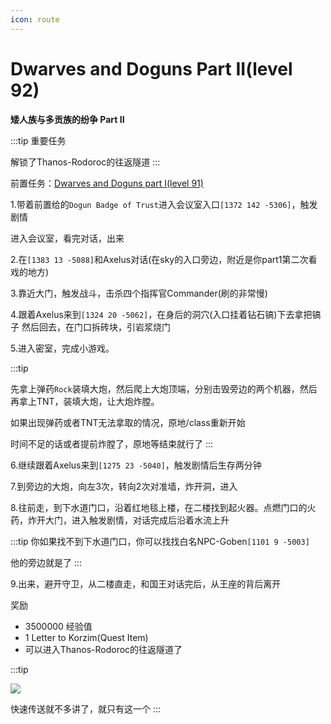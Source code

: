 ```yaml
---
icon: route
---
```

# Dwarves and Doguns Part II(level 92)
**矮人族与多贡族的纷争 Part II**

:::tip 重要任务

解锁了Thanos-Rodoroc的往返隧道
:::

前置任务：[Dwarves and Doguns part I(level 91)](/WynncraftCNguide/quests/lvl91-100/level%2091%20-%20Dwarves%20and%20Doguns%20part%20I.html)

1.带着前置给的`Dogun Badge of Trust`进入会议室入口`[1372 142 -5306]`，触发剧情

进入会议室，看完对话，出来

2.在`[1383 13 -5088]`和Axelus对话(在sky的入口旁边，附近是你part1第二次看戏的地方)

3.靠近大门，触发战斗，击杀四个指挥官Commander(刷的非常慢)

4.跟着Axelus来到`[1324 20 -5062]`，在身后的洞穴(入口挂着钻石镐)下去拿把镐子 然后回去，在门口拆砖块，引岩浆烧门

5.进入密室，完成小游戏。

:::tip

先拿上弹药`Rock`装填大炮，然后爬上大炮顶端，分别击毁旁边的两个机器，然后再拿上TNT，装填大炮，让大炮炸膛。

如果出现弹药或者TNT无法拿取的情况，原地/class重新开始

时间不足的话或者提前炸膛了，原地等结束就行了
:::

6.继续跟着Axelus来到`[1275 23 -5040]`，触发剧情后生存两分钟

7.到旁边的大炮，向左3次，转向2次对准墙，炸开洞，进入

8.往前走，到下水道门口，沿着红地毯上楼，在二楼找到起火器。点燃门口的火药，炸开大门，进入触发剧情，对话完成后沿着水流上升

:::tip
你如果找不到下水道门口，你可以找找白名NPC-Goben`[1101 9 -5003]`

他的旁边就是了
:::

9.出来，避开守卫，从二楼直走，和国王对话完后，从王座的背后离开

奖励
+ 3500000 经验值
+ 1 Letter to Korzim(Quest Item)
+ 可以进入Thanos-Rodoroc的往返隧道了

:::tip

![](/assets/img/lvl92-1.jpg)

快速传送就不多讲了，就只有这一个
:::